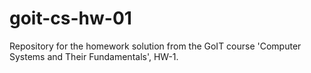 # goit-cs-hw-01
Repository for the homework solution from the GoIT course 'Computer Systems and Their Fundamentals', HW-1.

